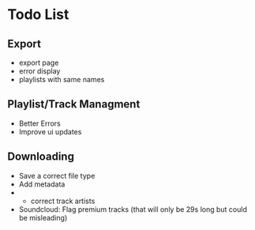 # Todo List

## Export
- export page
- error display
- playlists with same names

## Playlist/Track Managment
 - Better Errors
 - Improve ui updates


## Downloading
- Save a correct file type
- Add metadata
- - correct track artists
- Soundcloud: Flag premium tracks (that will only be 29s long but could be misleading)